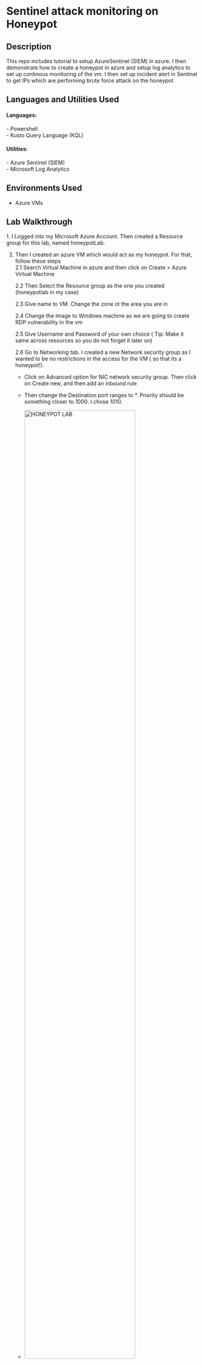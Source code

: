 <h1> Sentinel attack monitoring on Honeypot </h1>

<h2>Description</h2>

This repo includes tutorial to setup AzureSentinel (SIEM) in azure. I then demonstrate how to create a honeypot in azure and setup log analytics to set up continous monitoring of the vm. 
I then set up incident alert in Sentinel to get IPs which are performing brute force attack on the honeypot

<h2>Languages and Utilities Used</h2>
<h4> Languages: </h4>
- Powershell<br/>
- Kusto Query Language (KQL)<br/>
<h4> Utilities: </h4>
- Azure Sentinel (SIEM)<br/>
- Microsoft Log Analytics <br/>

<h2>Environments Used</h2>

- Azure VMs

<h2> Lab Walkthrough</h2>

<p>
  1. I Logged into my Microsoft Azure Account. Then created a Resource group for this lab, named honeypotLab.
</p>

2. Then I created an azure VM which would act as my honeypot. For that, follow these steps <br/>
   2.1  Search Virtual Machine in azure and then click on Create > Azure Virtual Machine
   
   2.2  Then Select the Resource group as the one you created (honeypotlab in my case)
   
   2.3  Give name to VM. Change the zone ot the area you are in
   
   2.4 Change the Image to Windows machine as we are going to create RDP vulnerability in the vm
   
   2.5  Give  Username and Password of your own choice ( Tip: Make it same across resources so you do not forget it later on)
   
   2.6  Go to Networking tab. I created a new Network security group as I wanted to be no restrictions in the access for the VM ( so that its a honeypot!).

    -    Click on Advanced option for NIC network security group. Then click on Create new, and then add an inbound rule
   
    -    Then change the Destination port ranges to *. Priority should be something closer to 1000. I chose 1010.
   
    -   <img src="https://i.imgur.com/OVQR57G.png" height="80%" width="80%" alt="HONEYPOT LAB"/> <br/>

    -   Click on Add button. Then Go to Review + Create and the VM should be started

3. Then I created a log analytic workspace so that I could analyze the traffic of deployed vm. To do that, follow these steps:
   
   3.1.  Search Log analytics workspace and click on create

   3.2.  Set the Resource group the same as for vm. Give any name you like for the instance

   3.3.  Go to Review + Create and after verifying the details, click on create. A log analytics workspace should be succesfully created

4. Now I set up data collection rules, so that relevant information is stored in log analytics workspace. To do that follow these steps

   4.1. Search Microsoft defender for cloud. Go to Environment settings and select the log analytics workspace option
   
   4.2  Go to defender plans and set plan for servers to On ( SQL server can remain off as we dont need them for the lab)

   4.3  Go to data collection and set events as All Events

5. Go to the log analytics workspace and then add the vm to that so that the logs from vm are send to the logs analytics workspace

6.  Add Sentinel workspace to the workspace, by creating sentinel workspace in the same resource group as the vm

    Now Sentinel is set up on the system, and the vm would act as a honeypot for attackers  as anyone from internet can access it

7.  To analyze the brute force attempts on the vm, I created an alert  for check for brute force attempts through the query. To do this, follow the steps:

    7.1 Go to "Analytics" under the "Configuration" section in sentinel

    7.2 Click on "+ Create" and select "Scheduled query rule"

    7.3 Create a rule with name "Brute force attempt on RDP". Set the rule logic using the query

         SecurityEvent | where EventID == 4625 and LogonType == 10  // RDP Logon Type is 10

         | summarize FailedAttempts = count() by TargetUserName, TargetUserSid, SourceIpAddress, bin(TimeGenerated, 5m);

    7.4 Create Incident , with severity as high

Now, you can check any brute force attempt on the vm by going to the incidents section of sentinel. We can create customised incident alerts using similar KQL queries


<b> Conclusion </b> <br> <br>

Thus, we have sucessfully set up Microsoft Sentinel on a honeypot in Azure, as well as create alert rules to check if any attack is performed on the honeypot
    

    

    

